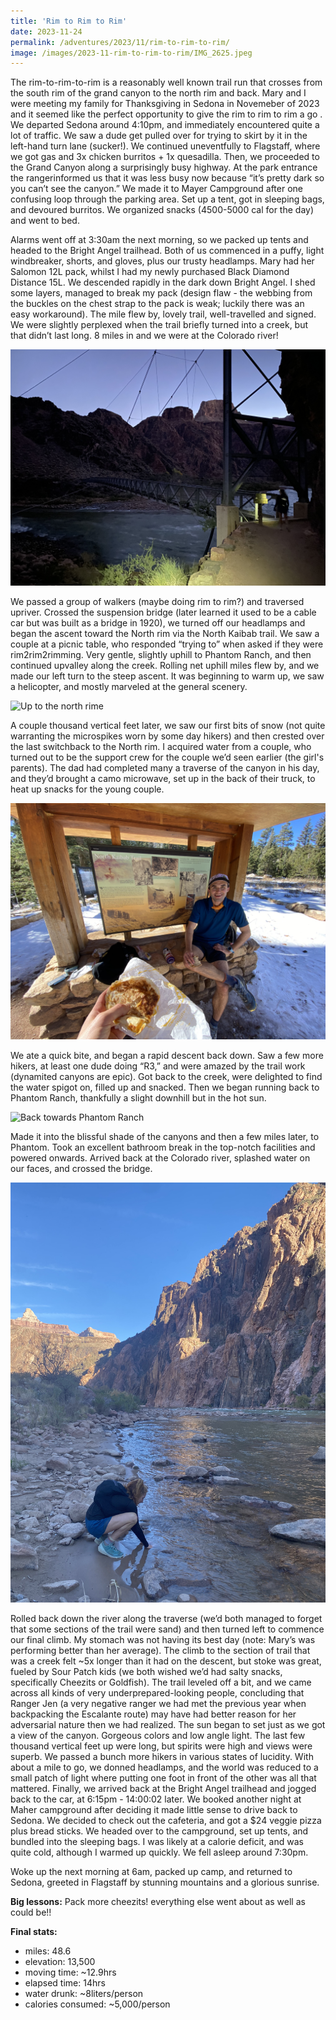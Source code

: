 ```yaml
---
title: 'Rim to Rim to Rim'
date: 2023-11-24
permalink: /adventures/2023/11/rim-to-rim-to-rim/
image: /images/2023-11-rim-to-rim-to-rim/IMG_2625.jpeg
---
```


The rim-to-rim-to-rim is a reasonably well known trail run that crosses from the south rim of the grand canyon to the north rim and back. Mary and I were meeting my family for Thanksgiving in Sedona in Novemeber of 2023 and it seemed like the perfect opportunity to give the rim to rim to rim a go . 
We departed Sedona around 4:10pm, and immediately encountered quite a lot of traffic. We saw a dude get pulled over for trying to skirt by it in the left-hand turn lane (sucker!). We continued uneventfully to Flagstaff, where we got gas and 3x chicken burritos + 1x quesadilla. Then, we proceeded to the Grand Canyon along a surprisingly busy highway. At the park entrance the rangerinformed us that it was less busy now because “it’s pretty dark so you can’t see the canyon.” We made it to Mayer Campground after one confusing loop through the parking area. Set up a tent, got in sleeping bags, and devoured burritos. We organized snacks (4500-5000 cal for the day) and went to bed.

Alarms went off at 3:30am the next morning, so we packed up tents and headed to the Bright Angel trailhead. Both of us commenced in a puffy, light windbreaker, shorts, and gloves, plus our trusty headlamps. Mary had her Salomon 12L pack, whilst I had my newly purchased Black Diamond Distance 15L. We descended rapidly in the dark down Bright Angel. I shed some layers, managed to break my pack (design flaw - the webbing from the buckles on the chest strap to the pack is weak; luckily there was an easy workaround). The mile flew by, lovely trail, well-travelled and signed. We were slightly perplexed when the trail briefly turned into a creek, but that didn’t last long. 8 miles in and we were at the Colorado river! 

![Crossing the Colorado](/images/2023-11-rim-to-rim-to-rim/CrossingTheColorado.jpeg)

We passed a group of walkers (maybe doing rim to rim?) and traversed upriver. Crossed the suspension bridge  (later learned it used to be a cable car but was built as a bridge in 1920), we turned off our headlamps and began the ascent toward the North rim via the North Kaibab trail. We saw a couple at a picnic table, who responded “trying to” when asked if they were rim2rim2rimming. Very gentle, slightly uphill to Phantom Ranch, and then continued upvalley along the creek. Rolling net uphill miles flew by, and we made our left turn to the steep ascent. It was beginning to warm up, we saw a helicopter, and mostly marveled at the general scenery. 

![Up to the north rime](/images/2023-11-rim-to-rim-to-rim/UpToNorthRim.jpeg)

A couple thousand vertical feet later, we saw our first bits of snow (not quite warranting the microspikes worn by some day hikers) and then crested over the last switchback to the North rim. I acquired water from a couple, who turned out to be the support crew for the couple we’d seen earlier (the girl's parents). The dad had completed many a traverse of the canyon in his day, and they’d brought a camo microwave, set up in the back of their truck, to heat up snacks for the young couple.

![North Rim.](/images/2023-11-rim-to-rim-to-rim/NorthRim.jpeg)

 We ate a quick bite, and began a rapid descent back down. Saw a few more hikers, at least one dude doing “R3,” and were amazed by the trail work (dynamited canyons are epic). Got back to the creek, were delighted to find the water spigot on, filled up and snacked. Then we began running back to Phantom Ranch, thankfully a slight downhill but in the hot sun.

![Back towards Phantom Ranch](/images/2023-11-rim-to-rim-to-rim/BackTowardsPhantomRanch.jpeg)

Made it into the blissful shade of the canyons and then a few miles later, to Phantom. Took an excellent bathroom break in the top-notch facilities and powered onwards. Arrived back at the Colorado river, splashed water on our faces, and crossed the bridge. 

![Water break at the river](/images/2023-11-rim-to-rim-to-rim/WaterBreakAtRiver.jpeg)

Rolled back down the river along the traverse (we’d both managed to forget that some sections of the trail were sand) and then turned left to commence our final climb. My stomach was not having its best day (note: Mary’s was performing better than her average). The climb to the section of trail that was a creek felt ~5x longer than it had on the descent, but stoke was great, fueled by Sour Patch kids (we both wished we’d had salty snacks, specifically Cheezits or Goldfish). The trail leveled off a bit, and we came across all kinds of very underprepared-looking people, concluding that Ranger Jen (a very negative ranger we had met the previous year when backpacking the Escalante route) may have had better reason for her adversarial nature then we had realized. The sun began to set just as we got a view of the canyon. Gorgeous colors and low angle light. The last few thousand vertical feet up were long, but spirits were high and views were superb. We passed a bunch more hikers in various states of lucidity. With about a mile to go, we donned headlamps, and the world was reduced to a small patch of light where putting one foot in front of the other was all that mattered. Finally, we arrived back at the Bright Angel trailhead and jogged back to the car, at 6:15pm - 14:00:02 later. We booked another night at Maher campground after deciding it made little sense to drive back to Sedona. We decided to check out the cafeteria, and got a $24 veggie pizza plus bread sticks. We headed over to the campground, set up tents, and bundled into the sleeping bags. I was likely at a calorie deficit, and was quite cold, although I warmed up quickly. We fell asleep around 7:30pm. 

Woke up the next morning at 6am, packed up camp, and returned to Sedona, greeted in Flagstaff by stunning mountains and a glorious sunrise.


**Big lessons:** Pack more cheezits! everything else went about as well as could be!!

**Final stats:**
- miles: 48.6
- elevation: 13,500
- moving time: ~12.9hrs
- elapsed time: 14hrs
- water drunk: ~8liters/person
- calories consumed: ~5,000/person


